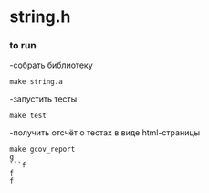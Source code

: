 # string.h

### to run

-собрать библиотеку
```
make string.a
```
-запустить тесты
```
make test
```
-получить отсчёт о тестах в виде html-страницы
```
make gcov_report
g
```f
f
f
